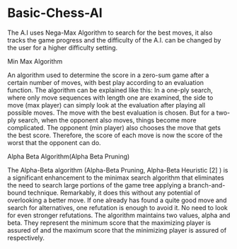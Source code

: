 # Basic-Chess-AI
The A.I uses Nega-Max Algorithm to search for the best moves, it also tracks the game progress and the difficulty of the A.I. can be changed by the user for a higher difficulty setting.

Min Max Algorithm

An algorithm used to determine the score in a zero-sum game after a certain number of moves, with best play according to an evaluation function. The algorithm can be explained like this: In a one-ply search, where only move sequences with length one are examined, the side to move (max player) can simply look at the evaluation after playing all possible moves. The move with the best evaluation is chosen. But for a two-ply search, when the opponent also moves, things become more complicated. The opponent (min player) also chooses the move that gets the best score. Therefore, the score of each move is now the score of the worst that the opponent can do.

Alpha Beta Algorithm(Alpha Beta Pruning)

The Alpha-Beta algorithm (Alpha-Beta Pruning, Alpha-Beta Heuristic [2] ) is a significant enhancement to the minimax search algorithm that eliminates the need to search large portions of the game tree applying a branch-and-bound technique. Remarkably, it does this without any potential of overlooking a better move. If one already has found a quite good move and search for alternatives, one refutation is enough to avoid it. No need to look for even stronger refutations. The algorithm maintains two values, alpha and beta. They represent the minimum score that the maximizing player is assured of and the maximum score that the minimizing player is assured of respectively.

